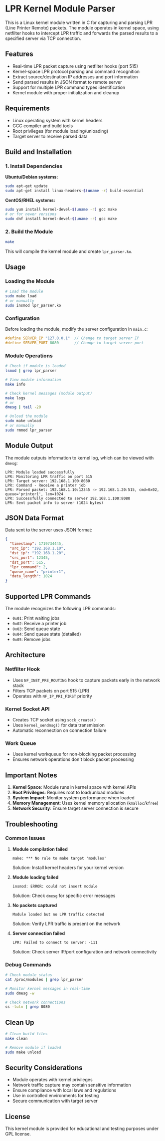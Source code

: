# LPR Kernel Module Parser

This is a Linux kernel module written in C for capturing and parsing LPR (Line Printer Remote) packets. The module operates in kernel space, using netfilter hooks to intercept LPR traffic and forwards the parsed results to a specified server via TCP connection.

## Features

- Real-time LPR packet capture using netfilter hooks (port 515)
- Kernel-space LPR protocol parsing and command recognition
- Extract source/destination IP addresses and port information
- Send parsed results in JSON format to remote server
- Support for multiple LPR command types identification
- Kernel module with proper initialization and cleanup

## Requirements

- Linux operating system with kernel headers
- GCC compiler and build tools
- Root privileges (for module loading/unloading)
- Target server to receive parsed data

## Build and Installation

### 1. Install Dependencies

**Ubuntu/Debian systems:**
```bash
sudo apt-get update
sudo apt-get install linux-headers-$(uname -r) build-essential
```

**CentOS/RHEL systems:**
```bash
sudo yum install kernel-devel-$(uname -r) gcc make
# or for newer versions
sudo dnf install kernel-devel-$(uname -r) gcc make
```

### 2. Build the Module

```bash
make
```

This will compile the kernel module and create `lpr_parser.ko`.

## Usage

### Loading the Module

```bash
# Load the module
sudo make load
# or manually
sudo insmod lpr_parser.ko
```

### Configuration

Before loading the module, modify the server configuration in `main.c`:

```c
#define SERVER_IP "127.0.0.1"  // Change to target server IP
#define SERVER_PORT 8080       // Change to target server port
```

### Module Operations

```bash
# Check if module is loaded
lsmod | grep lpr_parser

# View module information
make info

# Check kernel messages (module output)
make logs
# or
dmesg | tail -20

# Unload the module
sudo make unload
# or manually
sudo rmmod lpr_parser
```

## Module Output

The module outputs information to kernel log, which can be viewed with `dmesg`:

```
LPR: Module loaded successfully
LPR: Monitoring LPR traffic on port 515
LPR: Target server: 192.168.1.100:8080
LPR: Command - Receive a printer job
LPR: Parsed packet: 192.168.1.10:12345 -> 192.168.1.20:515, cmd=0x02, queue='printer1', len=1024
LPR: Successfully connected to server 192.168.1.100:8080
LPR: Sent packet info to server (1024 bytes)
```

## JSON Data Format

Data sent to the server uses JSON format:

```json
{
  "timestamp": 1719734445,
  "src_ip": "192.168.1.10",
  "dst_ip": "192.168.1.20",
  "src_port": 12345,
  "dst_port": 515,
  "lpr_command": 2,
  "queue_name": "printer1",
  "data_length": 1024
}
```

## Supported LPR Commands

The module recognizes the following LPR commands:

- `0x01`: Print waiting jobs
- `0x02`: Receive a printer job
- `0x03`: Send queue state
- `0x04`: Send queue state (detailed)
- `0x05`: Remove jobs

## Architecture

### Netfilter Hook
- Uses `NF_INET_PRE_ROUTING` hook to capture packets early in the network stack
- Filters TCP packets on port 515 (LPR)
- Operates with `NF_IP_PRI_FIRST` priority

### Kernel Socket API
- Creates TCP socket using `sock_create()`
- Uses `kernel_sendmsg()` for data transmission
- Automatic reconnection on connection failure

### Work Queue
- Uses kernel workqueue for non-blocking packet processing
- Ensures network operations don't block packet processing

## Important Notes

1. **Kernel Space**: Module runs in kernel space with kernel APIs
2. **Root Privileges**: Requires root to load/unload modules
3. **System Impact**: Monitor system performance when loaded
4. **Memory Management**: Uses kernel memory allocation (`kmalloc`/`kfree`)
5. **Network Security**: Ensure target server connection is secure

## Troubleshooting

### Common Issues

1. **Module compilation failed**
   ```
   make: *** No rule to make target 'modules'
   ```
   Solution: Install kernel headers for your kernel version

2. **Module loading failed**
   ```
   insmod: ERROR: could not insert module
   ```
   Solution: Check `dmesg` for specific error messages

3. **No packets captured**
   ```
   Module loaded but no LPR traffic detected
   ```
   Solution: Verify LPR traffic is present on the network

4. **Server connection failed**
   ```
   LPR: Failed to connect to server: -111
   ```
   Solution: Check server IP/port configuration and network connectivity

### Debug Commands

```bash
# Check module status
cat /proc/modules | grep lpr_parser

# Monitor kernel messages in real-time
sudo dmesg -w

# Check network connections
ss -tuln | grep 8080
```

## Clean Up

```bash
# Clean build files
make clean

# Remove module if loaded
sudo make unload
```

## Security Considerations

- Module operates with kernel privileges
- Network traffic capture may contain sensitive information
- Ensure compliance with local laws and regulations
- Use in controlled environments for testing
- Secure communication with target server

## License

This kernel module is provided for educational and testing purposes under GPL license.
